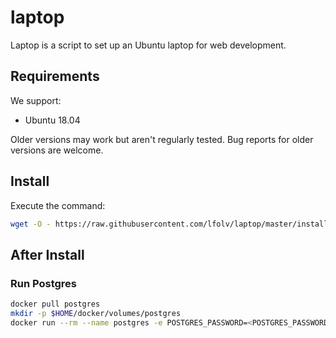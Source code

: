 # laptop

Laptop is a script to set up an Ubuntu laptop for web development.

## Requirements

We support:

* Ubuntu 18.04

Older versions may work but aren't regularly tested. Bug reports for older versions are welcome.

## Install

Execute the command:

```sh
wget -O - https://raw.githubusercontent.com/lfolv/laptop/master/install | bash
```

## After Install

### Run Postgres

```sh
docker pull postgres
mkdir -p $HOME/docker/volumes/postgres
docker run --rm --name postgres -e POSTGRES_PASSWORD=<POSTGRES_PASSWORD> -d -p 5432:5432 -v $HOME/docker/volumes/postgres:/var/lib/postgresql/data postgres
```